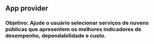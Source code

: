 ## App provider

### Objetivo: Ajude o usuário selecionar serviços de nuvens públicas que apresentem os melhores indicadores de desempenho, dependabilidade e custo.




